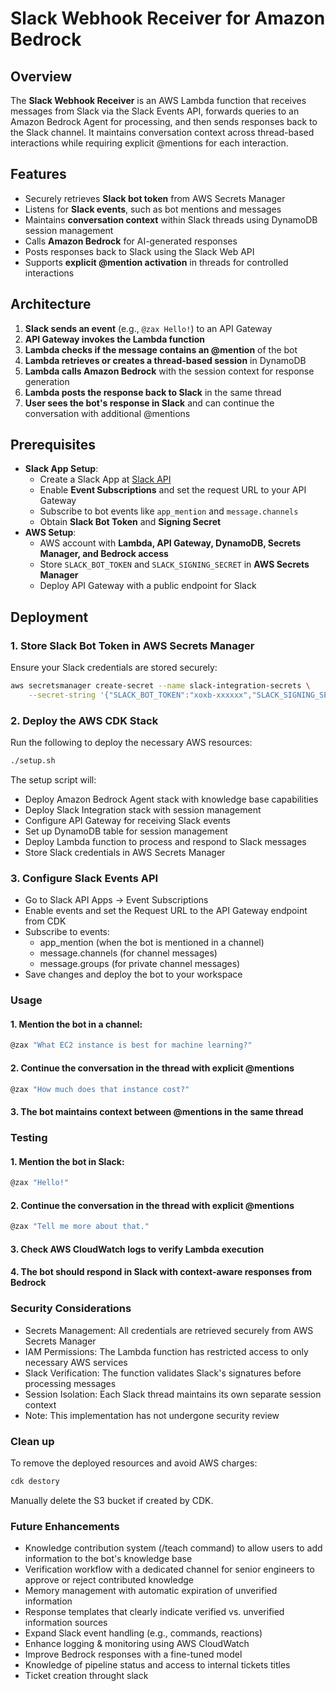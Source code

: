 # Slack Webhook Receiver for Amazon Bedrock

## Overview
The **Slack Webhook Receiver** is an AWS Lambda function that receives messages from Slack via the Slack Events API, forwards queries to an Amazon Bedrock Agent for processing, and then sends responses back to the Slack channel. It maintains conversation context across thread-based interactions while requiring explicit @mentions for each interaction.

## Features
- Securely retrieves **Slack bot token** from AWS Secrets Manager
- Listens for **Slack events**, such as bot mentions and messages
- Maintains **conversation context** within Slack threads using DynamoDB session management
- Calls **Amazon Bedrock** for AI-generated responses
- Posts responses back to Slack using the Slack Web API
- Supports **explicit @mention activation** in threads for controlled interactions

## Architecture
1. **Slack sends an event** (e.g., `@zax Hello!`) to an API Gateway
2. **API Gateway invokes the Lambda function**
3. **Lambda checks if the message contains an @mention** of the bot
4. **Lambda retrieves or creates a thread-based session** in DynamoDB
5. **Lambda calls Amazon Bedrock** with the session context for response generation
6. **Lambda posts the response back to Slack** in the same thread
7. **User sees the bot's response in Slack** and can continue the conversation with additional @mentions

## Prerequisites
- **Slack App Setup**:
  - Create a Slack App at [Slack API](https://api.slack.com/apps)
  - Enable **Event Subscriptions** and set the request URL to your API Gateway
  - Subscribe to bot events like `app_mention` and `message.channels`
  - Obtain **Slack Bot Token** and **Signing Secret**
- **AWS Setup**:
  - AWS account with **Lambda, API Gateway, DynamoDB, Secrets Manager, and Bedrock access**
  - Store `SLACK_BOT_TOKEN` and `SLACK_SIGNING_SECRET` in **AWS Secrets Manager**
  - Deploy API Gateway with a public endpoint for Slack

## Deployment
### **1. Store Slack Bot Token in AWS Secrets Manager**
Ensure your Slack credentials are stored securely:
```sh
aws secretsmanager create-secret --name slack-integration-secrets \
    --secret-string '{"SLACK_BOT_TOKEN":"xoxb-xxxxxx","SLACK_SIGNING_SECRET":"xxxxx"}'
```

### **2. Deploy the AWS CDK Stack** 
Run the following to deploy the necessary AWS resources:
```sh
./setup.sh
```
The setup script will:

- Deploy Amazon Bedrock Agent stack with knowledge base capabilities
- Deploy Slack Integration stack with session management
- Configure API Gateway for receiving Slack events
- Set up DynamoDB table for session management
- Deploy Lambda function to process and respond to Slack messages
- Store Slack credentials in AWS Secrets Manager

### **3. Configure Slack Events API**
- Go to Slack API Apps → Event Subscriptions
- Enable events and set the Request URL to the API Gateway endpoint from CDK
- Subscribe to events:
  -  app_mention (when the bot is mentioned in a channel)
  -  message.channels (for channel messages)
  -  message.groups (for private channel messages)
- Save changes and deploy the bot to your workspace

### Usage

#### 1. Mention the bot in a channel:
```sh
@zax "What EC2 instance is best for machine learning?"
```

#### 2. Continue the conversation in the thread with explicit @mentions
```sh
@zax "How much does that instance cost?"
```
#### 3. The bot maintains context between @mentions in the same thread 

### Testing

#### 1. Mention the bot in Slack:
```sh
@zax "Hello!" 
```

#### 2. Continue the conversation in the thread with explicit @mentions
```sh
@zax "Tell me more about that."
```
#### 3. Check AWS CloudWatch logs to verify Lambda execution
#### 4. The bot should respond in Slack with context-aware responses from Bedrock

### Security Considerations

 - Secrets Management: All credentials are retrieved securely from AWS Secrets Manager
 - IAM Permissions: The Lambda function has restricted access to only necessary AWS services
 - Slack Verification: The function validates Slack's signatures before processing messages
 - Session Isolation: Each Slack thread maintains its own separate session context
 - Note: This implementation has not undergone security review

### Clean up 

To remove the deployed resources and avoid AWS charges:
```sh
cdk destory
```
Manually delete the S3 bucket if created by CDK.

### Future Enhancements 

- Knowledge contribution system (/teach command) to allow users to add information to the bot's knowledge base
- Verification workflow with a dedicated channel for senior engineers to approve or reject contributed knowledge
- Memory management with automatic expiration of unverified information
- Response templates that clearly indicate verified vs. unverified information sources
- Expand Slack event handling (e.g., commands, reactions)
- Enhance logging & monitoring using AWS CloudWatch
- Improve Bedrock responses with a fine-tuned model
- Knowledge of pipeline status and access to internal tickets titles
- Ticket creation throught slack 
